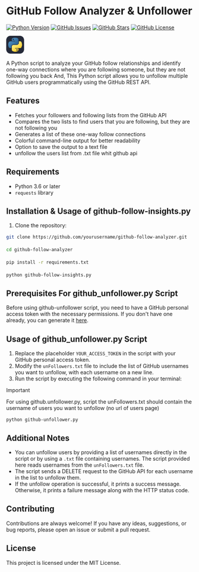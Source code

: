 # GitHub Follow Analyzer & Unfollower 

[![Python Version](https://img.shields.io/badge/python-3.6%20%7C%203.7%20%7C%203.8-blue)](https://www.python.org/downloads/)
[![GitHub Issues](https://img.shields.io/github/issues/mamad-1999/github-follow-insights)](https://github.com/mamad-1999/github-follow-insights/issues)
[![GitHub Stars](https://img.shields.io/github/stars/mamad-1999/github-follow-insights)](https://github.com/mamad-1999/github-follow-insights/stargazers)
[![GitHub License](https://img.shields.io/github/license/mamad-1999/github-follow-insights)](https://github.com/mamad-1999/github-follow-insights/blob/master/LICENSE)


<p>
    <a href="https://skillicons.dev">
      <img src="https://github.com/tandpfun/skill-icons/blob/main/icons/Python-Dark.svg" width="48" title="js">
    </a>
</p>

A Python script to analyze your GitHub follow relationships and identify one-way connections where you are following someone, but they are not following you back
And, This Python script allows you to unfollow multiple GitHub users programmatically using the GitHub REST API.

## Features

- Fetches your followers and following lists from the GitHub API
- Compares the two lists to find users that you are following, but they are not following you
- Generates a list of these one-way follow connections
- Colorful command-line output for better readability
- Option to save the output to a text file
- unfollow the users list from .txt file whit github api

## Requirements

- Python 3.6 or later
- `requests` library

## Installation & Usage of github-follow-insights.py

1. Clone the repository:

```bash
git clone https://github.com/yourusername/github-follow-analyzer.git

cd github-follow-analyzer

pip install -r requirements.txt

python github-follow-insights.py
```
## Prerequisites For github_unfollower.py Script

Before using github-unfollower script, you need to have a GitHub personal access token with the necessary permissions. If you don't have one already, you can generate it [here](https://docs.github.com/en/authentication/keeping-your-account-and-data-secure/managing-your-personal-access-tokens).

## Usage of github_unfollower.py Script

1. Replace the placeholder `YOUR_ACCESS_TOKEN` in the script with your GitHub personal access token.
2. Modify the `unFollowers.txt` file to include the list of GitHub usernames you want to unfollow, with each username on a new line.
3. Run the script by executing the following command in your terminal:
> [!IMPORTANT]
> For using github.unfollower.py, script the unFollowers.txt should contain the username of users you want to unfollow (no url of users page)

```
python github-unfollower.py
```

## Additional Notes

- You can unfollow users by providing a list of usernames directly in the script or by using a `.txt` file containing usernames. The script provided here reads usernames from the `unFollowers.txt` file.
- The script sends a DELETE request to the GitHub API for each username in the list to unfollow them.
- If the unfollow operation is successful, it prints a success message. Otherwise, it prints a failure message along with the HTTP status code.

## Contributing
Contributions are always welcome! If you have any ideas, suggestions, or bug reports, please open an issue or submit a pull request.

## License
This project is licensed under the MIT License.
